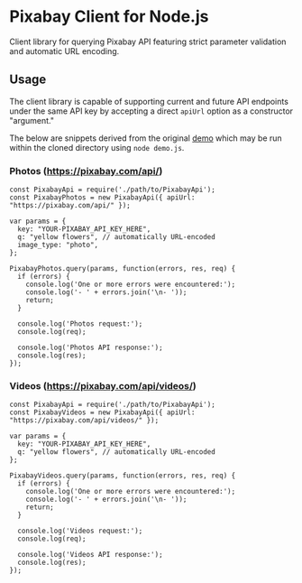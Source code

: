 # Pixabay Client for Node.js
Client library for querying Pixabay API featuring strict parameter validation and automatic URL encoding.

## Usage
The client library is capable of supporting current and future API endpoints under the same API key by accepting a direct `apiUrl` option as a constructor "argument."

The below are snippets derived from the original [demo](https://github.com/rdev5/node-pixabayclient/blob/master/demo.js) which may be run within the cloned directory using `node demo.js`.

### Photos (https://pixabay.com/api/)
````node
const PixabayApi = require('./path/to/PixabayApi');
const PixabayPhotos = new PixabayApi({ apiUrl: "https://pixabay.com/api/" });

var params = {
  key: "YOUR-PIXABAY_API_KEY_HERE",
  q: "yellow flowers", // automatically URL-encoded
  image_type: "photo",
};

PixabayPhotos.query(params, function(errors, res, req) {
  if (errors) {
    console.log('One or more errors were encountered:');
    console.log('- ' + errors.join('\n- '));
    return;
  }

  console.log('Photos request:');
  console.log(req);

  console.log('Photos API response:');
  console.log(res);
});
````

### Videos (https://pixabay.com/api/videos/)
````node
const PixabayApi = require('./path/to/PixabayApi');
const PixabayVideos = new PixabayApi({ apiUrl: "https://pixabay.com/api/videos/" });

var params = {
  key: "YOUR-PIXABAY_API_KEY_HERE",
  q: "yellow flowers", // automatically URL-encoded
};

PixabayVideos.query(params, function(errors, res, req) {
  if (errors) {
    console.log('One or more errors were encountered:');
    console.log('- ' + errors.join('\n- '));
    return;
  }

  console.log('Videos request:');
  console.log(req);

  console.log('Videos API response:');
  console.log(res);
});
````
